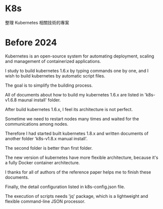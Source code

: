 # K8s

整理 Kubernetes 相關技術的專案

# Before 2024

Kubernetes is an open-source system for automating deployment, scaling and management of containerized applications.

I study to build kubernetes 1.6.x by typing commands one by one, and I wish to build kubernetes by automatic script files.

The goal is to simplify the building process.

All of documents about how to build my kubernetes 1.6.x are listed in 'k8s-v1.6.8 maunal install' folder.

After build kubernetes 1.6.x, I feel its architecture is not perfect.

Sometime we need to restart nodes many times and waited for the communications among nodes.

Therefore I had started built kubernetes 1.8.x and written documents of another folder 'k8s-v1.8.x manual install'.

The second folder is better than first folder.

The new version of kubernetes have more flexible architecture, because it's a fully Docker container architecture.

I thanks for all of authors of the reference paper helps me to finish these documents.

Finally, the detail configuration listed in k8s-config.json file.

The execution of scripts needs 'jq' package, which is a lightweight and flexible command-line JSON processor.

